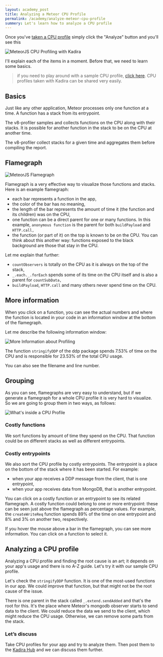 ```yaml
---
layout: academy_post
title: Analyzing a Meteor CPU Profile
permalink: /academy/analyze-meteor-cpu-profile
summery: Let's learn how to analyze a CPU profile
---
```


Once you've [taken a CPU profile](/academy/meteor-cpu-profiling) simply click the "Analyze" button and you'll see this

![MeteorJS CPU Profiling with Kadira](https://cldup.com/9e2Zti7psL.png)

I'll explain each of the items in a moment. Before that, we need to learn some basics.

> if you need to play around with a sample CPU profile, [click here](https://ui.kadira.io/cpf/zwRXNccosHYbo8x4j?metric=costlyFunction&id=zwRXNccosHYbo8x4j&method=3906587821). CPU profiles taken with Kadira can be shared very easily.

## Basics

Just like any other application, Meteor processes only one function at a time. A function has a stack from its entrypoint.

The v8-profiler samples and collects functions on the CPU along with their stacks. It is possible for another function in the stack to be on the CPU at another time. 

The v8-profiler collect stacks for a given time and aggregates them before compiling the report.

## Flamegraph

![MeteorJS Flamegraph](https://cldup.com/pT-YdnTfRb.png)

Flamegraph is a very effective way to visualize those functions and stacks. Here is an example flamegraph:

* each bar represents a function in the app,
* the color of the bar has no meaning,
* the length of the bar represents the amount of time it (the function and its children) was on the CPU,
* one function can be a direct parent for one or many functions. In this example, `anonymous function` is the parent for both `buildPayload` and `HTTP.call,`
* the function (or part of it) on the top is known to be on the CPU. You can think about this another way: functions exposed to the black background are those that stay in the CPU.

Let me explain that further:

* `countObservers` is totally on the CPU as it is always on the top of the stack,
* `_.each._.forEach` spends some of its time on the CPU itself and is also a parent for `countSubData,`
* `buildPayload`, `HTTP.call` and many others never spend time on the CPU.

## More information

When you click on a function, you can see the actual numbers and where the function is located in your code in an information window at the bottom of the flamegraph.

Let me describe the following information window:

![More Information about Profiling](https://cldup.com/gmNGS6vV5y.png)

The function `stringifyDDP` of the ddp package spends 7.53% of time on the CPU and is responsible for 23.53% of the total CPU usage.

You can also see the filename and line number.

## Grouping

As you can see, flamegraphs are very easy to understand, but if we generate a flamegraph for a whole CPU profile it is very hard to visualize. So we are going to group them in two ways, as follows:

![What's inside a CPU Profile](https://cldup.com/_buZf6SoCv.png)

### Costly functions

We sort functions by amount of time they spend on the CPU. That function could be on different stacks as well as different entrypoints.

### Costly entrypoints

We also sort the CPU profile by costly entrypoints. The entrypoint is a place on the bottom of the stack where it has been started. For example:

* when your app receives a DDP message from the client, that is one entrypoint,
* when your app receives data from MongoDB, that is another entrypoint.

You can click on a costly function or an entrypoint to see its related flamegraph. A costly function could belong to one or more entrypoint: these can be seen just above the flamegraph as percentage values. For example, the `createWriteReq` function spends 89% of the time on one entrypoint and 8% and 3% on another two, respectively. 

If you hover the mouse above a bar in the flamegraph, you can see more information. You can click on a function to select it.

## Analyzing a CPU profile

Analyzing a CPU profile and finding the root cause is an art; it depends on your app's usage and there is no A-Z guide. Let's try it with our sample CPU profile.

Let's check the `stringifyDDP` function. It is one of the most-used functions in our app. We could improve that function, but that might not be the root cause of the issue.

There is one parent in the stack called `_.extend.sendAdded` and that's the root for this. It's the place where Meteor's mongodb observer starts to send data to the client. We could reduce the data we send to the client, which might reduce the CPU usage. Otherwise, we can remove some parts from the stack.


### Let’s discuss

Take CPU profiles for your app and try to analyze them. Then post them to the [Kadira Hub](https://hub.kadira.io) and we can discuss them further.